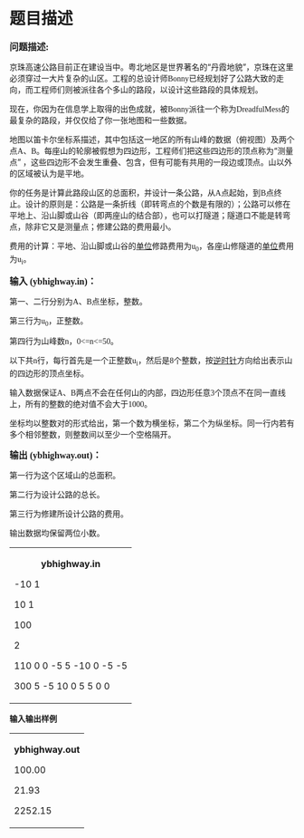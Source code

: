 # 题目描述


<p style="text-indent:0cm;">
	<b><span style="font-size:12pt;">问题描述</span></b><span><b><span style="font-family:&#39;Times New Roman&#39;;font-size:12pt;">:</span></b></span> 
</p>
<span></span> 
<p>
	<span>京珠高速公路目前正在建设当中。粤北地区是世界著名的“丹霞地貌”，京珠在这里必须穿过一大片复杂的山区。工程的总设计师</span><span style="font-family:&#39;Times New Roman&#39;;">Bonny</span><span>已经规划好了公路大致的走向，而工程师们则被派往各个多山的路段，以设计这些路段的具体规划。</span><span style="font-family:&#39;Times New Roman&#39;;"></span> 
</p>
<p>
	<span>现在，你因为在信息学上取得的出色成就，被</span><span style="font-family:&#39;Times New Roman&#39;;">Bonny</span><span>派往一个称为</span><span style="font-family:&#39;Times New Roman&#39;;">DreadfulMess</span><span>的最复杂的路段，并仅仅给了你一张地图和一些数据。</span><span style="font-family:&#39;Times New Roman&#39;;"></span> 
</p>
<p>
	<span>地图以笛卡尔坐标系描述，其中包括这一地区的所有山峰的数据（俯视图）及两个点</span><span style="font-family:&#39;Times New Roman&#39;;">A</span><span>、</span><span style="font-family:&#39;Times New Roman&#39;;">B</span><span>。每座山的轮廓被假想为四边形，工程师们把这些四边形的顶点称为“测量点”</span><span style="font-family:&#39;Times New Roman&#39;;"> </span><span>，这些四边形不会发生重叠、包含，但有可能有共用的一段边或顶点。山以外的区域被认为是平地。</span><span style="font-family:&#39;Times New Roman&#39;;"></span> 
</p>
<p>
	<span>你的任务是计算此路段山区的总面积，并设计一条公路，从</span><span style="font-family:&#39;Times New Roman&#39;;">A</span><span>点起始，到</span><span style="font-family:&#39;Times New Roman&#39;;">B</span><span>点终止。设计的原则是：公路是一条折线（即转弯点的个数是有限的）；公路可以修在平地上、沿山脚或山谷（即两座山的结合部），也可以打隧道；隧道口不能是转弯点，除非它又是测量点；修建公路的费用最小。</span><span style="font-family:&#39;Times New Roman&#39;;"></span> 
</p>
<p>
	<span>费用的计算：平地、沿山脚或山谷的<u>单位</u>修路费用为</span><span style="font-family:&#39;Times New Roman&#39;;">u<sub>0</sub></span><span>，各座山修隧道的<u>单位</u>费用为</span><span style="font-family:&#39;Times New Roman&#39;;">u<sub>i</sub></span><span>。</span><span style="font-family:&#39;Times New Roman&#39;;"></span> 
</p>
<p style="text-indent:0cm;">
	<b><span style="font-size:12pt;">输入</span></b><b><span style="font-family:&#39;Times New Roman&#39;;font-size:12pt;"> (ybhighway.in)</span></b><b><span style="font-size:12pt;">：</span></b><b><span style="font-family:&#39;Times New Roman&#39;;font-size:12pt;"></span></b> 
</p>
<p>
	<span>第一、二行分别为</span><span style="font-family:&#39;Times New Roman&#39;;">A</span><span>、</span><span style="font-family:&#39;Times New Roman&#39;;">B</span><span>点坐标，整数。</span><span style="font-family:&#39;Times New Roman&#39;;"></span> 
</p>
<p>
	<span>第三行为</span><span style="font-family:&#39;Times New Roman&#39;;">u<sub>0</sub></span><span>，正整数。</span><span style="font-family:&#39;Times New Roman&#39;;"></span> 
</p>
<p>
	<span>第四行为山峰数</span><span style="font-family:&#39;Times New Roman&#39;;">n</span><span>，</span><span style="font-family:&#39;Times New Roman&#39;;">0&lt;=n&lt;=50</span><span>。</span><span style="font-family:&#39;Times New Roman&#39;;"></span> 
</p>
<p>
	<span>以下共</span><span style="font-family:&#39;Times New Roman&#39;;">n</span><span>行，每行首先是一个正整数</span><span style="font-family:&#39;Times New Roman&#39;;">u<sub>i</sub></span><span>，然后是</span><span style="font-family:&#39;Times New Roman&#39;;">8</span><span>个整数，按<u>逆时针</u>方向给出表示山的四边形的顶点坐标。</span><span style="font-family:&#39;Times New Roman&#39;;"></span> 
</p>
<p>
	<span>输入数据保证</span><span style="font-family:&#39;Times New Roman&#39;;">A</span><span>、</span><span style="font-family:&#39;Times New Roman&#39;;">B</span><span>两点不会在任何山的内部，四边形任意</span><span style="font-family:&#39;Times New Roman&#39;;">3</span><span>个顶点不在同一直线上，所有的整数的绝对值不会大于</span><span style="font-family:&#39;Times New Roman&#39;;">1000</span><span>。</span><span style="font-family:&#39;Times New Roman&#39;;"></span> 
</p>
<p>
	<span>坐标均以整数对的形式给出，第一个数为横坐标，第二个为纵坐标。同一行内若有多个相邻整数，则整数间以至少一个空格隔开。</span><span style="font-family:&#39;Times New Roman&#39;;"></span> 
</p>
<p style="text-indent:0cm;">
	<b><span style="font-size:12pt;">输出</span></b><b><span style="font-family:&#39;Times New Roman&#39;;font-size:12pt;"> (ybhighway.out)</span></b><b><span style="font-size:12pt;">：</span></b><b><span style="font-family:&#39;Times New Roman&#39;;font-size:12pt;"></span></b> 
</p>
<p>
	<span>第一行为这个区域山的总面积。</span><span style="font-family:&#39;Times New Roman&#39;;"></span> 
</p>
<p>
	<span>第二行为设计公路的总长。</span><span style="font-family:&#39;Times New Roman&#39;;"></span> 
</p>
<p>
	<span>第三行为修建所设计公路的费用。</span><span style="font-family:&#39;Times New Roman&#39;;"></span> 
</p>
<p>
	<span>输出数据均保留两位小数。</span><span style="font-family:&#39;Times New Roman&#39;;"></span> 
</p>
<p>
	<span> 
	</span></p><table cellspacing="0" cellpadding="0" width="100%">
		<tbody>
			<tr>
				<td>
					<div>
						<p style="text-align:center;" align="center">
							<b><span>ybhighway.in</span></b> 
						</p>
						<p>
							<span>-10 1</span> 
						</p>
						<p>
							<span>10 1</span> 
						</p>
						<p>
							<span>100</span> 
						</p>
						<p>
							<span>2</span> 
						</p>
						<p>
							<span>110 0 0 -5 5 -10 0 -5 -5</span> 
						</p>
						<p>
							<span>300 5 -5 10 0 5 5 0 0</span> 
						</p>
						<p>
							<span></span> 
						</p>
					</div>
				</td>
			</tr>
		</tbody>
	</table>
<b><span style="font-family:宋体;">输入输出样例<span></span></span></b> 
<p></p>
<p>
	<span> 
	</span></p><table cellspacing="0" cellpadding="0" width="100%">
		<tbody>
			<tr>
				<td>
					<div>
						<p style="text-align:center;" align="center">
							<b><span>ybhighway.out</span></b> 
						</p>
						<p>
							<span>100.00</span> 
						</p>
						<p>
							<span>21.93</span> 
						</p>
						<p>
							<span>2252.15</span> 
						</p>
						<p>
							<span></span> 
						</p>
					</div>
				</td>
			</tr>
		</tbody>
	</table>
<span></span> 
<p></p>
<p>
	<span></span> 
</p>
<p>
	<span></span> 
</p>
<p>
	<span></span> 
</p>
<p>
	<span></span> 
</p>
<p>
	<span></span> 
</p>
<p>
	<span></span> 
</p>
